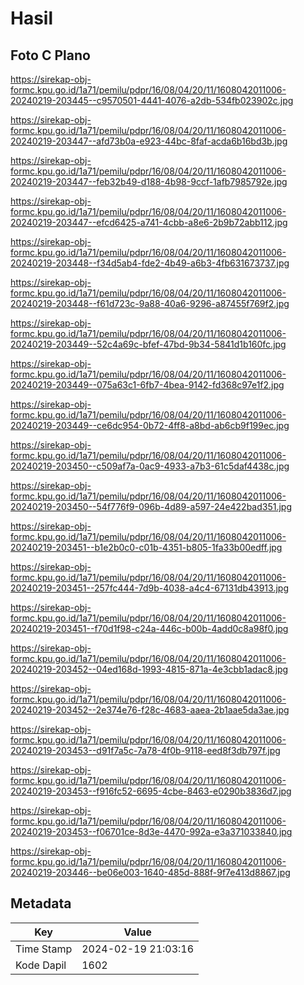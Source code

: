 # Hasil

## Foto C Plano

https://sirekap-obj-formc.kpu.go.id/1a71/pemilu/pdpr/16/08/04/20/11/1608042011006-20240219-203445--c9570501-4441-4076-a2db-534fb023902c.jpg

https://sirekap-obj-formc.kpu.go.id/1a71/pemilu/pdpr/16/08/04/20/11/1608042011006-20240219-203447--afd73b0a-e923-44bc-8faf-acda6b16bd3b.jpg

https://sirekap-obj-formc.kpu.go.id/1a71/pemilu/pdpr/16/08/04/20/11/1608042011006-20240219-203447--feb32b49-d188-4b98-9ccf-1afb7985792e.jpg

https://sirekap-obj-formc.kpu.go.id/1a71/pemilu/pdpr/16/08/04/20/11/1608042011006-20240219-203447--efcd6425-a741-4cbb-a8e6-2b9b72abb112.jpg

https://sirekap-obj-formc.kpu.go.id/1a71/pemilu/pdpr/16/08/04/20/11/1608042011006-20240219-203448--f34d5ab4-fde2-4b49-a6b3-4fb631673737.jpg

https://sirekap-obj-formc.kpu.go.id/1a71/pemilu/pdpr/16/08/04/20/11/1608042011006-20240219-203448--f61d723c-9a88-40a6-9296-a87455f769f2.jpg

https://sirekap-obj-formc.kpu.go.id/1a71/pemilu/pdpr/16/08/04/20/11/1608042011006-20240219-203449--52c4a69c-bfef-47bd-9b34-5841d1b160fc.jpg

https://sirekap-obj-formc.kpu.go.id/1a71/pemilu/pdpr/16/08/04/20/11/1608042011006-20240219-203449--075a63c1-6fb7-4bea-9142-fd368c97e1f2.jpg

https://sirekap-obj-formc.kpu.go.id/1a71/pemilu/pdpr/16/08/04/20/11/1608042011006-20240219-203449--ce6dc954-0b72-4ff8-a8bd-ab6cb9f199ec.jpg

https://sirekap-obj-formc.kpu.go.id/1a71/pemilu/pdpr/16/08/04/20/11/1608042011006-20240219-203450--c509af7a-0ac9-4933-a7b3-61c5daf4438c.jpg

https://sirekap-obj-formc.kpu.go.id/1a71/pemilu/pdpr/16/08/04/20/11/1608042011006-20240219-203450--54f776f9-096b-4d89-a597-24e422bad351.jpg

https://sirekap-obj-formc.kpu.go.id/1a71/pemilu/pdpr/16/08/04/20/11/1608042011006-20240219-203451--b1e2b0c0-c01b-4351-b805-1fa33b00edff.jpg

https://sirekap-obj-formc.kpu.go.id/1a71/pemilu/pdpr/16/08/04/20/11/1608042011006-20240219-203451--257fc444-7d9b-4038-a4c4-67131db43913.jpg

https://sirekap-obj-formc.kpu.go.id/1a71/pemilu/pdpr/16/08/04/20/11/1608042011006-20240219-203451--f70d1f98-c24a-446c-b00b-4add0c8a98f0.jpg

https://sirekap-obj-formc.kpu.go.id/1a71/pemilu/pdpr/16/08/04/20/11/1608042011006-20240219-203452--04ed168d-1993-4815-871a-4e3cbb1adac8.jpg

https://sirekap-obj-formc.kpu.go.id/1a71/pemilu/pdpr/16/08/04/20/11/1608042011006-20240219-203452--2e374e76-f28c-4683-aaea-2b1aae5da3ae.jpg

https://sirekap-obj-formc.kpu.go.id/1a71/pemilu/pdpr/16/08/04/20/11/1608042011006-20240219-203453--d91f7a5c-7a78-4f0b-9118-eed8f3db797f.jpg

https://sirekap-obj-formc.kpu.go.id/1a71/pemilu/pdpr/16/08/04/20/11/1608042011006-20240219-203453--f916fc52-6695-4cbe-8463-e0290b3836d7.jpg

https://sirekap-obj-formc.kpu.go.id/1a71/pemilu/pdpr/16/08/04/20/11/1608042011006-20240219-203453--f06701ce-8d3e-4470-992a-e3a371033840.jpg

https://sirekap-obj-formc.kpu.go.id/1a71/pemilu/pdpr/16/08/04/20/11/1608042011006-20240219-203446--be06e003-1640-485d-888f-9f7e413d8867.jpg


## Metadata

| Key        | Value               |
| ---------- | ------------------- |
| Time Stamp | 2024-02-19 21:03:16 |
| Kode Dapil | 1602                |




